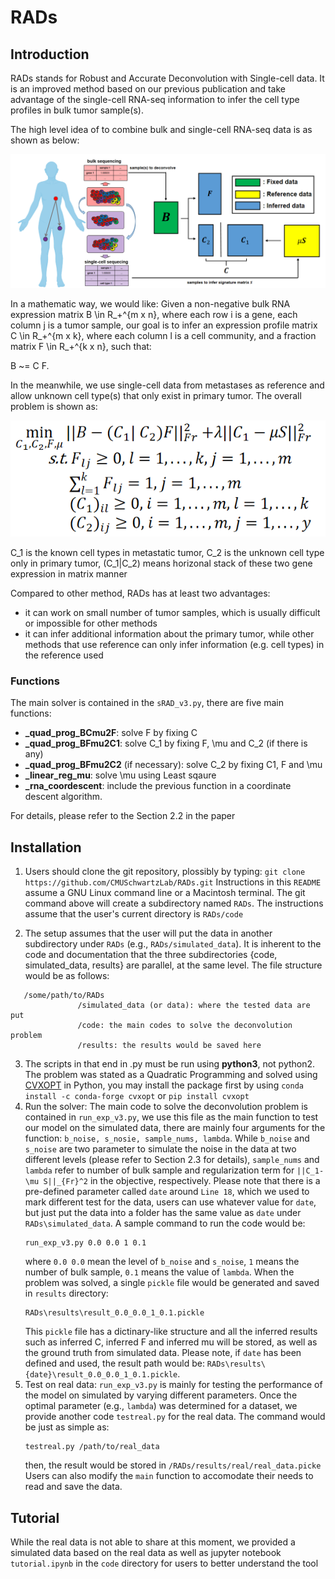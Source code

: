# RADs

## Introduction
RADs stands for Robust and Accurate Deconvolution with Single-cell data. It is an improved method based on our previous publication and take advantage of the single-cell RNA-seq information to infer the cell type profiles in bulk tumor sample(s).

The high level idea of to combine bulk and single-cell RNA-seq data is as shown as below:

![img](fig/pa.png)

In a mathematic way, we would like: Given a non-negative bulk RNA expression matrix B \in R_+^{m x n}, where each row i is a gene, each column j is a tumor sample, our goal is to infer an expression profile matrix C \in R_+^{m x k}, where each column l is a cell community, and a fraction matrix F \in R_+^{k x n}, such that:

  B ~= C F. 

  In the meanwhile, we use single-cell data from metastases as reference and allow unknown cell type(s) that only exist in primary tumor. The overall problem is shown as:

  ![img](fig/math.png)

  C_1 is the known cell types in metastatic tumor, C_2 is the unknown cell type only in primary tumor, (C_1|C_2) means horizonal stack of these two gene expression in matrix manner

Compared to other method, RADs has at least two advantages:
- it can work on small number of tumor samples, which is usually difficult or impossible for other methods
- it can infer additional information about the primary tumor, while other methods that use reference can only infer information (e.g. cell types) in the reference used
### Functions ###
The main solver is contained in the `sRAD_v3.py`, there are five main functions:
- **_quad_prog_BCmu2F**: solve F by fixing C
- **_quad_prog_BFmu2C1**: solve C_1 by fixing F, \mu and C_2 (if there is any)
- **_quad_prog_BFmu2C2** (if necessary): solve C_2 by fixing C1, F and \mu
- **_linear_reg_mu**: solve \mu using Least sqaure
- **_rna_coordescent**: include the previous function in a coordinate descent algorithm.

For details, please refer to the Section 2.2 in the paper
## Installation

1. Users should clone the git repository, plossibly by typing:
`git clone https://github.com/CMUSchwartzLab/RADs.git`
Instructions in this `README` assume a GNU Linux command line or a Macintosh terminal. The git command above will create a subdirectory named `RADs`. The instructions assume that the user's current directory is `RADs/code`

2. The setup assumes that the user will put the data in another subdirectory under `RADs` (e.g., `RADs/simulated_data`). It is inherent to the code and documentation that the three subdirectories {code, simulated_data, results} are parallel, at the same level. The file structure would be as follows:
 ```
    /some/path/to/RADs
                /simulated_data (or data): where the tested data are put
                /code: the main codes to solve the deconvolution problem
                /results: the results would be saved here
  ```

3. The scripts in that end in .py must be run using **python3**, not python2. The problem was stated as a Quadratic Programming and solved using [CVXOPT](https://cvxopt.org/) in Python, you may install the package first by using 
  ```conda install -c conda-forge cvxopt``` or ```pip install cvxopt```
4. Run the solver: The main code to solve the deconvolution problem is contained in `run_exp_v3.py`, we use this file as the main function to test our model on the simulated data, there are mainly four arguments for the function: `b_noise, s_nosie, sample_nums, lambda`. While `b_noise` and `s_noise` are two parameter to simulate the noise in the data at two different levels (please refer to Section 2.3 for details), `sample_nums` and `lambda` refer to number of bulk sample and regularization term for `||C_1-\mu S||_{Fr}^2` in the objective, respectively. Please note that there is a pre-defined parameter called `date` around `Line 18`, which we used to mark different test for the data, users can use whatever value for `date`, but just put the data into a folder has the same value as `date` under `RADs\simulated_data`. 
A sample command to run the code would be:
    ```
    run_exp_v3.py 0.0 0.0 1 0.1
    ```
    where `0.0 0.0` mean the level of `b_noise` and `s_noise`, `1` means the number of bulk sample, `0.1` means the value of `lambda`.
    When the problem was solved, a single `pickle` file would be generated and saved in `results` directory:
    ```
    RADs\results\result_0.0_0.0_1_0.1.pickle
    ```
    This `pickle` file has a dictinary-like structure and all the inferred results such as inferred C, inferred F and inferred mu will be stored, as well as the ground truth from simulated data. Please note, if `date` has been defined and used, the result path would be:
    ```RADs\results\{date}\result_0.0_0.0_1_0.1.pickle```.
5. Test on real data: `run_exp_v3.py` is mainly for testing the performance of the model on simulated by varying different parameters. Once the optimal parameter (e.g., `lambda`) was determined for a dataset, we provide another code `testreal.py` for the real data. The command would be just as simple as:
    ```
    testreal.py /path/to/real_data
    ```
    then, the result would be stored in 
  ```/RADs/results/real/real_data.picke```
  Users can also modify the `main` function to accomodate their needs to read and save the data.
## Tutorial
While the real data is not able to share at this moment, we provided a simulated data based on the real data as well as jupyter notebook `tutorial.ipynb` in the `code` directory for users to better understand the tool